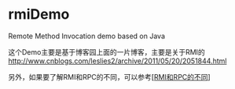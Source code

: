 # rmiDemo
Remote Method Invocation demo based on Java

这个Demo主要是基于博客园上面的一片博客，主要是关于RMI的
http://www.cnblogs.com/leslies2/archive/2011/05/20/2051844.html

另外，如果要了解RMI和RPC的不同，可以参考[[RMI和RPC的不同](!http://blog.duhongguang.com/2016/03/22/translations/DifferenceBetweenRPCandRMI/#more)]
